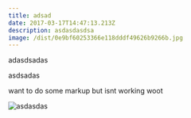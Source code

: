 ```yaml
---
title: adsad
date: 2017-03-17T14:47:13.213Z
description: asdasdasdsa
image: /dist/0e9bf60253366e118dddf49626b9266b.jpg
---
```


adasdsadas

asdsadas

want to do some markup but isnt working woot

![asdasdas](/dist/background.jpg)

